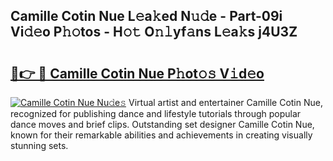 ## Camille Cotin Nue L𝚎a𝚔ed N𝚞𝚍e - Part-09i Vi𝚍𝚎o P𝚑𝚘tos - H𝚘𝚝 O𝚗𝚕yf𝚊ns L𝚎a𝚔s j4U3Z

# <h2><a href="http://kf3kax.oniu.top/?m=Camille+Cotin+Nue">🔗👉 🔴 Camille Cotin Nue P𝚑ot𝚘𝚜 V𝚒d𝚎o</a></h2>

[![Camille Cotin Nue Nu𝚍e𝚜](https://i.imgur.com/0qMVB7G.gif)](http://kf3kax.oniu.top/?m=Camille+Cotin+Nue)
Virtual artist and entertainer Camille Cotin Nue, recognized for publishing dance and lifestyle tutorials through popular dance moves and brief clips. Outstanding set designer Camille Cotin Nue, known for their remarkable abilities and achievements in creating visually stunning sets.  
